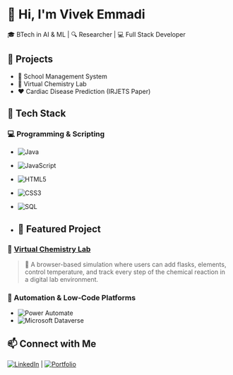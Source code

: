 # 👋 Hi, I'm Vivek Emmadi

🎓 BTech in AI & ML | 🔍 Researcher | 💻 Full Stack Developer

## 🚀 Projects
- 🏫 School Management System
- 🧪 Virtual Chemistry Lab
- ❤️ Cardiac Disease Prediction (IRJETS Paper)

## 🔧 Tech Stack
### 💻 Programming & Scripting
- ![Java](https://img.shields.io/badge/Java-ED8B00?style=flat-square&logo=java&logoColor=white)
- ![JavaScript](https://img.shields.io/badge/JavaScript-F7DF1E?style=flat-square&logo=javascript&logoColor=black)
- ![HTML5](https://img.shields.io/badge/HTML5-E34F26?style=flat-square&logo=html5&logoColor=white)
- ![CSS3](https://img.shields.io/badge/CSS3-1572B6?style=flat-square&logo=css3&logoColor=white)
- ![SQL](https://img.shields.io/badge/SQL-4479A1?style=flat-square&logo=mysql&logoColor=white)

- ## 📌 Featured Project

### 🔬 [Virtual Chemistry Lab](https://github.com/vivekemmadi/Virtual_Chemistry_Lab)
> 🧪 A browser-based simulation where users can add flasks, elements, control temperature, and track every step of the chemical reaction in a digital lab environment.

### 🔧 Automation & Low-Code Platforms
- ![Power Automate](https://img.shields.io/badge/Power%20Automate-0066FF?style=flat-square&logo=Microsoft%20Power%20Automate&logoColor=white)
- ![Microsoft Dataverse](https://img.shields.io/badge/Dataverse-742774?style=flat-square&logo=Microsoft%20Dataverse&logoColor=white)

## 📫 Connect with Me
[![LinkedIn](https://img.shields.io/badge/LinkedIn-blue?logo=linkedin&style=for-the-badge)](https://www.linkedin.com/in/viveke3)   | [![Portfolio](https://img.shields.io/badge/My%20Portfolio-Click%20Here-orange?style=for-the-badge&logo=google-chrome)](https://vivekwork.lovable.app/)

